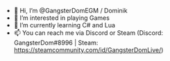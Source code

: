 - 👋 Hi, I’m @GangsterDomEGM / Dominik
- 👀 I’m interested in playing Games
- 🌱 I’m currently learning C# and Lua
- 📫 You can reach me via Discord or Steam (Discord: GangsterDom#8996 | Steam: https://steamcommunity.com/id/GangsterDomLive/)
